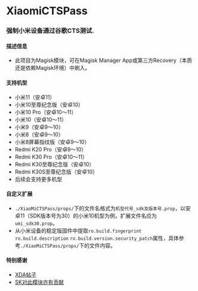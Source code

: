 # XiaomiCTSPass
### 强制小米设备通过谷歌CTS测试.

#### 描述信息
- 此项目为Magisk模块，可在Magisk Manager App或第三方Recovery（本质还是依赖Magisk环境）中刷入。

#### 支持机型
- 小米11（安卓11）
- 小米10至尊纪念版（安卓10）
- 小米10 Pro（安卓10～11）
- 小米10（安卓10～11）
- 小米9（安卓9～10）
- 小米8（安卓9～10）
- 小米8屏幕指纹版（安卓9～10）
- Redmi K20 Pro（安卓9～10）
- Redmi K30 Pro（安卓10～11）
- Redmi K30至尊纪念版（安卓10）
- Redmi K30S至尊纪念版（安卓10）
- 后续会支持更多机型

#### 自定义扩展
- `./XiaoMiCTSPass/props/`下的文件名格式为`机型代号_sdk及版本号.prop`，以安卓11（SDK版本号为30）的小米10机型为例，扩展文件名应为`umi_sdk30.prop`。
- 从小米设备的稳定版固件中提取`ro.build.fingerprint` `ro.build.description` `ro.build.version.security_patch`属性，具体参考`./XiaoMiCTSPass/props/`下的文件内容。

#### 特别感谢
- [XDA帖子](https://forum.xda-developers.com/t/module-magiskhide-props-config-safetynet-prop-edits-and-more-v5-4-0.3789228/)
- [SK对此模块亦有贡献](https://github.com/sekaiacg)
